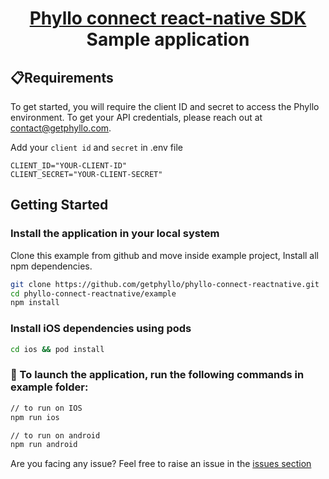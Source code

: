 <h1 align="center">
  <a href="https://docs.getphyllo.com/">
    Phyllo connect react-native SDK
  </a>
  <br>
  Sample application
</h1>

## 📋Requirements

To get started, you will require the client ID and secret to access the Phyllo environment. To get your API credentials, please reach out at contact@getphyllo.com.

Add your `client id` and `secret` in .env file

```
CLIENT_ID="YOUR-CLIENT-ID"
CLIENT_SECRET="YOUR-CLIENT-SECRET"
```

## Getting Started

### Install the application in your local system

Clone this example from github and move inside example project, Install all npm dependencies.

```bash
git clone https://github.com/getphyllo/phyllo-connect-reactnative.git
cd phyllo-connect-reactnative/example
npm install
```

### Install iOS dependencies using pods

```bash
cd ios && pod install
```

### 🚀 To launch the application, run the following commands in example folder:

```bash
// to run on IOS
npm run ios

// to run on android
npm run android
```

Are you facing any issue? Feel free to raise an issue in the [issues section](<(https://github.com/getphyllo/phyllo-connect-reactnative/issues)>)
